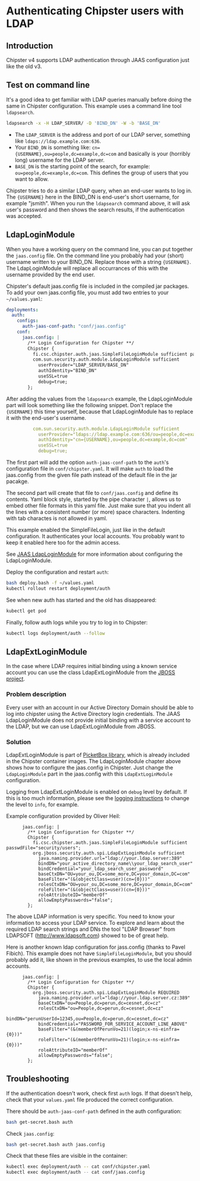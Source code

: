 # Authenticating Chipster users with LDAP
## Introduction

Chipster v4 supports LDAP authentication through JAAS configuration just like the old v3. 

## Test on command line

It's a good idea to get familiar with LDAP queries manually before doing the same in Chipster configuration. This example uses a command line tool `ldapsearch`.

```bash
ldapsearch -x -H LDAP_SERVER/ -D 'BIND_DN' -W -b 'BASE_DN'
```

* The `LDAP_SERVER` is the address and port of our LDAP server, something like `ldaps://ldap.example.com:636`.
* Your `BIND_DN` is something like: `cn={USERNAME},ou=people,dc=example,dc=com` and basically is your (horribly long) username for the LDAP server.
* `BASE_DN` is the starting point of the search, for example: `ou=people,dc=example,dc=com`. This defines the group of users that you want to allow.

Chipster tries to do a similar LDAP query, when an end-user wants to log in. The `{USERNAME}` here in the BIND_DN is end-user's short username, for example "jsmith". When you run the `ldapsearch` command above, it will ask user's password and then shows the search results, if the authentication was accepted.

## LdapLoginModule

When you have a working query on the command line, you can put together the `jaas.config` file. On the command line you probably had your (short) username written to your BIND_DN. Replace those with a string `{USERNAME}`. The LdapLoginModule will replace all occurrances of this with the username provided by the end user.

Chipster's default jaas.config file is included in the compiled jar packages. To add your own jaas.config file, you must add two entries to your `~/values.yaml`:

```yaml
deployments:
  auth:
    configs:
      auth-jaas-conf-path: "conf/jaas.config"
    conf:
      jaas.config: |
        /** Login Configuration for Chipster **/
        Chipster {
          fi.csc.chipster.auth.jaas.SimpleFileLoginModule sufficient passwdFile="security/users";
          com.sun.security.auth.module.LdapLoginModule sufficient
            userProvider="LDAP_SERVER/BASE_DN"
            authIdentity="BIND_DN"
            useSSL=true
            debug=true;
        };

```

After adding the values from the `ldapsearch` example, the LdapLoginModule part will look something like the following snippet. Don't replace the `{USERNAME}` this time yourself, because that LdapLoginModule has to replace it with the end-user's username.

```yaml
          com.sun.security.auth.module.LdapLoginModule sufficient
            userProvider="ldaps://ldap.example.com:636/ou=people,dc=example,dc=com"
            authIdentity="cn={USERNAME},ou=people,dc=example,dc=com"
            useSSL=true
            debug=true;
```

The first part will add the option `auth-jaas-conf-path` to the `auth`'s configuration file in `conf/chipster.yaml`. It will make `auth` to load the jaas.config from the given file path instead of the default file in the jar pacakge.

The second part will create that file to `conf/jaas.config` and define its contents. Yaml block style, started by the pipe character `|`, allows us to embed other file formats in this yaml file. Just make sure that you indent all the lines with a consistent number (or more) space characters. Indenting with tab charactes is not allowed in yaml. 

This example enabled the SimpleFileLogin, just like in the default configuration. It authenticates your local accounts. You probably want to keep it enabled here too for the admin access.

See [JAAS LdapLoginModule](https://docs.oracle.com/javase/8/docs/jre/api/security/jaas/spec/com/sun/security/auth/module/LdapLoginModule.html) for more information about configuring the LdapLoginModule.

Deploy the configuration and restart `auth`:

```bash
bash deploy.bash -f ~/values.yaml
kubectl rollout restart deployment/auth
```

See when new auth has started and the old has disappeared:

```bash
kubectl get pod
```

Finally, follow auth logs while you try to log in to Chipster:

```bash
kubectl logs deployment/auth --follow
```

## LdapExtLoginModule

In the case where LDAP requires initial binding using a known service account you can use the class LdapExtLoginModule from the [JBOSS project](http://www.jboss.org/).

### Problem description

Every user with an account in our Active Directory Domain should be able to log into chipster using the Active Directory login credentials. The JAAS LdapLoginModule does not provide initial binding with a service account to the LDAP, but we can use LdapExtLoginModule from JBOSS.

### Solution

LdapExtLoginModule is part of [PicketBox library](https://picketbox.jboss.org), which is already included in the Chipster container images. The LdapLoginModule chapter above shows how to configure the jaas.config in Chipster. Just change the `LdapLoginModule` part in the jaas.config with this `LdapExtLoginModule` configuration.

Logging from LdapExtLoginModule is enabled on `debug` level by default. If this is too much information, please see the [logging instructions](logging.md) to change the level to `info`, for example.

Example configuration provided by Oliver Heil:

```
      jaas.config: |
        /** Login Configuration for Chipster **/
        Chipster {
          fi.csc.chipster.auth.jaas.SimpleFileLoginModule sufficient passwdFile="security/users";
          org.jboss.security.auth.spi.LdapExtLoginModule sufficient
            java.naming.provider.url="ldap://your.ldap.server:389"
            bindDN="your_active_directory_name\\your_ldap_search_user"
            bindCredential="your_ldap_search_user_password"
            baseCtxDN="OU=your_ou,DC=some_more,DC=your_domain,DC=com"
            baseFilter="(&(objectClass=user)(cn={0}))"
            rolesCtxDN="OU=your_ou,DC=some_more,DC=your_domain,DC=com"
            roleFilter="(&(objectClass=user)(cn={0}))"
            roleAttributeID="memberOf"
            allowEmptyPasswords="false";
        };
```

The above LDAP information is very specific. You need to know your information to access your LDAP service. To explore and learn about the required LDAP search strings and DNs the tool "LDAP Browser" from LDAPSOFT (http://www.ldapsoft.com) showed to be of great help.

Here is another known ldap configuration for jass.config (thanks to Pavel Fibich). This example does not
have `SimpleFileLoginModule`, but you should probably add it, like shown in the previous examples, to use the local admin accounts.

```
      jaas.config: |
        /** Login Configuration for Chipster **/
        Chipster {
          org.jboss.security.auth.spi.LdapExtLoginModule REQUIRED
            java.naming.provider.url="ldap://your.ldap.server.cz:389"
            baseCtxDN="ou=People,dc=perun,dc=cesnet,dc=cz"
            rolesCtxDN="ou=People,dc=perun,dc=cesnet,dc=cz"
            bindDN="perunUserId=12345,ou=People,dc=perun,dc=cesnet,dc=cz"
            bindCredential="PASSWORD_FOR_SERVICE_ACCOUNT_LINE_ABOVE"
            baseFilter="(&(memberOfPerunVo=21)(login;x-ns-einfra={0}))"
            roleFilter="(&(memberOfPerunVo=21)(login;x-ns-einfra={0}))"
            roleAttributeID="memberOf"
            allowEmptyPasswords="false";
        };
```

## Troubleshooting

If the authentication doesn't work, check first `auth` logs. If that doesn't help, check that your `values.yaml` file produced the correct configuration.

There should be `auth-jaas-conf-path` defined in the auth configuration:

```bash
bash get-secret.bash auth
```

Check `jaas.config`:

```bash
bash get-secret.bash auth jaas.config
```

Check that these files are visible in the container:

```bash
kubectl exec deployment/auth -- cat conf/chipster.yaml
kubectl exec deployment/auth -- cat conf/jaas.config
```
